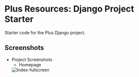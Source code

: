 # Plus Resources: Django Project Starter

Starter code for the Plus Django project.

## Screenshots

- Project Screenshots
    - Homepage
    <img src="screenshots/localhost_8000_news_" alt="Index-fullscreen"/>